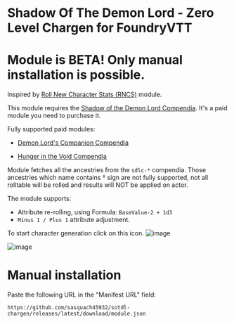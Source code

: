 # Shadow Of The Demon Lord - Zero Level Chargen for FoundryVTT

# Module is BETA! Only manual installation is possible.
Inspired by [Roll New Character Stats (RNCS)](https://github.com/MrXofar/roll-new-character-stats) module.

This module requires the [Shadow of the Demon Lord Compendia](https://foundryvtt.com/packages/sdlc-1000). It's a paid module you need to purchase it.

Fully supported paid modules:

- [Demon Lord's Companion Compendia](https://foundryvtt.com/packages/sdlc-1001)

- [Hunger in the Void Compendia](https://foundryvtt.com/packages/sdlc-1024)

Module fetches all the ancestries from the `sdlc-*` compendia. Those ancestries which name contains † sign are not fully supported, not all rolltable will be rolled and results will NOT be applied on actor.

The module supports:
- Attribute re-rolling, using Formula: `BaseValue-2 + 1d3`
- `Minus 1 / Plus 1` attribute adjustment.

To start character generation click on this icon.
![image](https://github.com/user-attachments/assets/23f19394-5e19-4f08-9b0f-d226b55d0e36)

![image](https://github.com/user-attachments/assets/e4009209-8c3c-46d1-af80-1ee8effe2127)

# Manual installation

Paste the following URL in the "Manifest URL" field:

`https://github.com/sasquach45932/sotdl-chargen/releases/latest/download/module.json`


